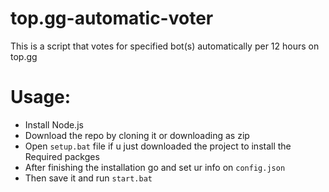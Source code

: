 # top.gg-automatic-voter
This is a script that votes for specified bot(s) automatically per 12 hours on top.gg

# Usage:

- Install Node.js
- Download the repo by cloning it or downloading as zip
- Open `setup.bat` file if u just downloaded the project to install the Required packges
- After finishing the installation go and set ur info on `config.json`
- Then save it and run `start.bat`

